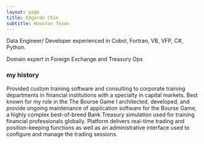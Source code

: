 ```yaml
---
layout: page
title: Edgardo Chin
subtitle: Houston Texas
---
```

Data Engineer/ Developer experienced in Cobol, Fortran, VB, VFP,  C#,  Python.

Domain expert in Foreign Exchange and Treasury Ops

### my history
Provided custom training software and consulting to corporate training departments in financial institutions with a specialty in capital markets.
Best known for my role in  the The Bourse Game
I architected, developed, and provide ongoing maintenance of application software for the Bourse Game, a highly complex best-of-breed Bank Treasury simulation used for training financial professionals globally. Platform delivers real-time trading and position-keeping functions as well as an administrative interface used to configure and manage the trading sessions.
